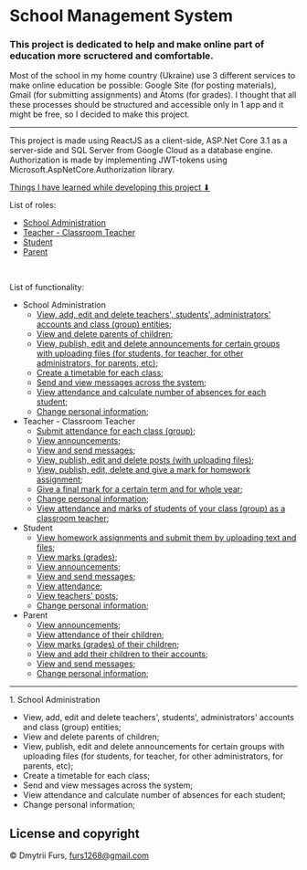 # School Management System
### This project is dedicated to help and make online part of education more scructered and comfortable.

Most of the school in my home country (Ukraine) use 3 different services to make online education be possible: Google Site (for posting materials), 
Gmail (for submitting assignments) and Atoms (for grades). I thought that all these processes should be structured and accessible only in 1 app 
and it might be free, so I decided to make this project.

<hr/>

This project is made using ReactJS as a client-side, ASP.Net Core 3.1 as a server-side and SQL Server from Google Cloud as a database engine. Authorization is made by implementing JWT-tokens using Microsoft.AspNetCore.Authorization library. 

[Things I have learned while developing this project ⬇](#learned-things)

List of roles:
  * [School Administration](#administration)
  * [Teacher - Classroom Teacher](#teacher)
  * [Student](#student)
  * [Parent](#parent)
<br/>

List of functionality:
  * <a id="administration">School Administration</a>
    * [View, add, edit and delete teachers', students', administrators' accounts and class (group) entities](#);
    * [View and delete parents of children](#);
    * [View, publish, edit and delete announcements for certain groups with uploading files (for students, for teacher, for other administrators, for parents, etc)](#);
    * [Create a timetable for each class](#);
    * [Send and view messages across the system](#);
    * [View attendance and calculate number of absences for each student](#);
    * [Change personal information](#);
  * <a id="teacher">Teacher - Classroom Teacher</a>
    * [Submit attendance for each class (group)](#);
    * [View announcements](#);
    * [View and send messages](#);    
    * [View, publish, edit and delete posts (with uploading files)](#); 
    * [View, publish, edit, delete and give a mark for homework assignment](#);
    * [Give a final mark for a certain term and for whole year](#);
    * [Change personal information](#);
    * [View attendance and marks of students of your class (group) as a classroom teacher](#); 
  * <a id="student">Student</a>
    * [View homework assignments and submit them by uploading text and files](#);
    * [View marks (grades)](#);
    * [View announcements](#);
    * [View and send messages](#);
    * [View attendance](#);
    * [View teachers' posts](#);
    * [Change personal information](#);
  * <a id="parent">Parent</a>
    * [View announcements](#);
    * [View attendance of their children](#);
    * [View marks (grades) of their children](#);
    * [View and add their children to their accounts](#);
    * [View and send messages](#);
    * [Change personal information](#);

<hr/>
1. <a id="administration">School Administration</a>

- <a id="">View, add, edit and delete teachers', students', administrators' accounts and class (group) entities;</a>
- <a id="">View and delete parents of children;</a>
- <a id="">View, publish, edit and delete announcements for certain groups with uploading files (for students, for teacher, for other administrators, for parents, etc);</a>
- <a id="">Create a timetable for each class;</a>
- <a id="">Send and view messages across the system;</a>
- <a id="">View attendance and calculate number of absences for each student;</a>
- <a id="">Change personal information;</a>



## License and copyright

© Dmytrii Furs, furs1268@gmail.com
